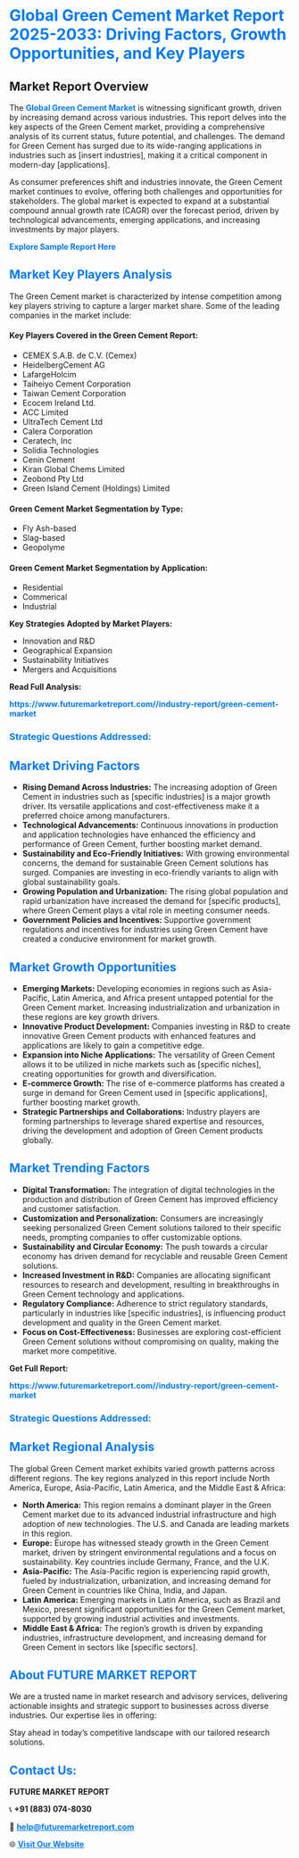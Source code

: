 <h1 style="color: #007BFF;">Global Green Cement Market Report 2025-2033: Driving Factors, Growth Opportunities, and Key Players</h1>

<section id="overview">
<h2>Market Report Overview</h2>
<p>The <a href="https://www.futuremarketreport.com//industry-report/green-cement-market" style="color: #007BFF; text-decoration: none;"><strong>Global Green Cement Market</strong></a> is witnessing significant growth, driven by increasing demand across various industries. This report delves into the key aspects of the Green Cement market, providing a comprehensive analysis of its current status, future potential, and challenges. The demand for Green Cement has surged due to its wide-ranging applications in industries such as [insert industries], making it a critical component in modern-day [applications].</p>
<p>As consumer preferences shift and industries innovate, the Green Cement market continues to evolve, offering both challenges and opportunities for stakeholders. The global market is expected to expand at a substantial compound annual growth rate (CAGR) over the forecast period, driven by technological advancements, emerging applications, and increasing investments by major players.</p>
</section>

<section id="overview">
<p><a href="https://www.futuremarketreport.com//request-sample/reportId=89051" style="color: #007BFF; text-decoration: none;"><strong>Explore Sample Report Here</strong></a></p>
</section>

<section id="key-players">
<h2 style="color: #007BFF;">Market Key Players Analysis</h2>
<p>The Green Cement market is characterized by intense competition among key players striving to capture a larger market share. Some of the leading companies in the market include:</p>
<h4>Key Players Covered in the Green Cement Report:</h4>
<ul><li>CEMEX S.A.B. de C.V. (Cemex)</li><li>HeidelbergCement AG</li><li>LafargeHolcim</li><li>Taiheiyo Cement Corporation</li><li>Taiwan Cement Corporation</li><li>Ecocem Ireland Ltd.</li><li>ACC Limited</li><li>UltraTech Cement Ltd</li><li>Calera Corporation</li><li>Ceratech, Inc</li><li>Solidia Technologies</li><li>Cenin Cement</li><li>Kiran Global Chems Limited</li><li>Zeobond Pty Ltd</li><li>Green Island Cement (Holdings) Limited</li></ul>
<h4>Green Cement Market Segmentation by Type:</h4>
<ul><li>Fly Ash-based</li><li>Slag-based</li><li>Geopolyme</li></ul>

<h4>Green Cement Market Segmentation by Application:</h4>
<ul><li>Residential</li><li>Commerical</li><li>Industrial</li></ul>
<p><strong>Key Strategies Adopted by Market Players:</strong></p>
<ul>
<li>Innovation and R&D</li>
<li>Geographical Expansion</li>
<li>Sustainability Initiatives</li>
<li>Mergers and Acquisitions</li>
</ul>
</section>

<section>
<p><strong>Read Full Analysis: </strong></p><a href="https://www.futuremarketreport.com//industry-report/green-cement-market" style="color: #007BFF; text-decoration: none;"><strong>https://www.futuremarketreport.com//industry-report/green-cement-market</strong></a>
<h3 style="color: #007BFF;">Strategic Questions Addressed:</h3>
</section>

<section id="driving-factors">
<h2 style="color: #007BFF;">Market Driving Factors</h2>
<ul>
<li><strong>Rising Demand Across Industries:</strong> The increasing adoption of Green Cement in industries such as [specific industries] is a major growth driver. Its versatile applications and cost-effectiveness make it a preferred choice among manufacturers.</li>
<li><strong>Technological Advancements:</strong> Continuous innovations in production and application technologies have enhanced the efficiency and performance of Green Cement, further boosting market demand.</li>
<li><strong>Sustainability and Eco-Friendly Initiatives:</strong> With growing environmental concerns, the demand for sustainable Green Cement solutions has surged. Companies are investing in eco-friendly variants to align with global sustainability goals.</li>
<li><strong>Growing Population and Urbanization:</strong> The rising global population and rapid urbanization have increased the demand for [specific products], where Green Cement plays a vital role in meeting consumer needs.</li>
<li><strong>Government Policies and Incentives:</strong> Supportive government regulations and incentives for industries using Green Cement have created a conducive environment for market growth.</li>
</ul>
</section>

<section id="growth-opportunities">
<h2 style="color: #007BFF;">Market Growth Opportunities</h2>
<ul>
<li><strong>Emerging Markets:</strong> Developing economies in regions such as Asia-Pacific, Latin America, and Africa present untapped potential for the Green Cement market. Increasing industrialization and urbanization in these regions are key growth drivers.</li>
<li><strong>Innovative Product Development:</strong> Companies investing in R&D to create innovative Green Cement products with enhanced features and applications are likely to gain a competitive edge.</li>
<li><strong>Expansion into Niche Applications:</strong> The versatility of Green Cement allows it to be utilized in niche markets such as [specific niches], creating opportunities for growth and diversification.</li>
<li><strong>E-commerce Growth:</strong> The rise of e-commerce platforms has created a surge in demand for Green Cement used in [specific applications], further boosting market growth.</li>
<li><strong>Strategic Partnerships and Collaborations:</strong> Industry players are forming partnerships to leverage shared expertise and resources, driving the development and adoption of Green Cement products globally.</li>
</ul>
</section>

<section id="trending-factors">
<h2 style="color: #007BFF;">Market Trending Factors</h2>
<ul>
<li><strong>Digital Transformation:</strong> The integration of digital technologies in the production and distribution of Green Cement has improved efficiency and customer satisfaction.</li>
<li><strong>Customization and Personalization:</strong> Consumers are increasingly seeking personalized Green Cement solutions tailored to their specific needs, prompting companies to offer customizable options.</li>
<li><strong>Sustainability and Circular Economy:</strong> The push towards a circular economy has driven demand for recyclable and reusable Green Cement solutions.</li>
<li><strong>Increased Investment in R&D:</strong> Companies are allocating significant resources to research and development, resulting in breakthroughs in Green Cement technology and applications.</li>
<li><strong>Regulatory Compliance:</strong> Adherence to strict regulatory standards, particularly in industries like [specific industries], is influencing product development and quality in the Green Cement market.</li>
<li><strong>Focus on Cost-Effectiveness:</strong> Businesses are exploring cost-efficient Green Cement solutions without compromising on quality, making the market more competitive.</li>
</ul>
</section>

<section>
<p><strong>Get Full Report: </strong></p><a href="https://www.futuremarketreport.com//industry-report/green-cement-market" style="color: #007BFF; text-decoration: none;"><strong>https://www.futuremarketreport.com//industry-report/green-cement-market</strong></a>
<h3 style="color: #007BFF;">Strategic Questions Addressed:</h3>
</section>


<section id="regional-analysis">
<h2 style="color: #007BFF;">Market Regional Analysis</h2>
<p>The global Green Cement market exhibits varied growth patterns across different regions. The key regions analyzed in this report include North America, Europe, Asia-Pacific, Latin America, and the Middle East & Africa:</p>
<ul>
<li><strong>North America:</strong> This region remains a dominant player in the Green Cement market due to its advanced industrial infrastructure and high adoption of new technologies. The U.S. and Canada are leading markets in this region.</li>
<li><strong>Europe:</strong> Europe has witnessed steady growth in the Green Cement market, driven by stringent environmental regulations and a focus on sustainability. Key countries include Germany, France, and the U.K.</li>
<li><strong>Asia-Pacific:</strong> The Asia-Pacific region is experiencing rapid growth, fueled by industrialization, urbanization, and increasing demand for Green Cement in countries like China, India, and Japan.</li>
<li><strong>Latin America:</strong> Emerging markets in Latin America, such as Brazil and Mexico, present significant opportunities for the Green Cement market, supported by growing industrial activities and investments.</li>
<li><strong>Middle East & Africa:</strong> The region’s growth is driven by expanding industries, infrastructure development, and increasing demand for Green Cement in sectors like [specific sectors].</li>
</ul>
</section>

<footer>
<h2 style="color: #007BFF;">About FUTURE MARKET REPORT</h2>
<p>We are a trusted name in market research and advisory services, delivering actionable insights and strategic support to businesses across diverse industries. Our expertise lies in offering:</p>

<p>Stay ahead in today’s competitive landscape with our tailored research solutions.</p>

<h2 style="color: #007BFF;">Contact Us:</h2>
<p><strong>FUTURE MARKET REPORT</strong></p>
<p>📞 <strong>+91 (883) 074-8030</strong></p>
<p>📧 <strong><a href="mailto:help@futuremarketreport.com" style="color: #007BFF;">help@futuremarketreport.com</a></strong></p>
<p>🌐 <strong><a href="https://www.futuremarketreport.com/" style="color: #007BFF;">Visit Our Website</a></strong></p>
</footer>